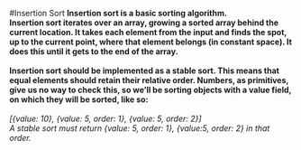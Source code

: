 #Insertion Sort
**Insertion sort is a basic sorting algorithm.
<br />
Insertion sort iterates over an array, growing a sorted array behind the current location. It takes each element from the input and finds the spot, up to the current point, where that element belongs (in constant space). It does this until it gets to the end of the array.
<br />
<br />
Insertion sort should be implemented as a stable sort. This means that equal elements
should retain their relative order. Numbers, as primitives, give us no way to check this,
so we’ll be sorting objects with a value field, on which they will be sorted, like so:**
<br />
<br />
_[{value: 10}, {value: 5, order: 1}, {value: 5, order: 2}]_
<br />
_A stable sort must return {value: 5, order: 1}, {value:5, order: 2} in that order._

